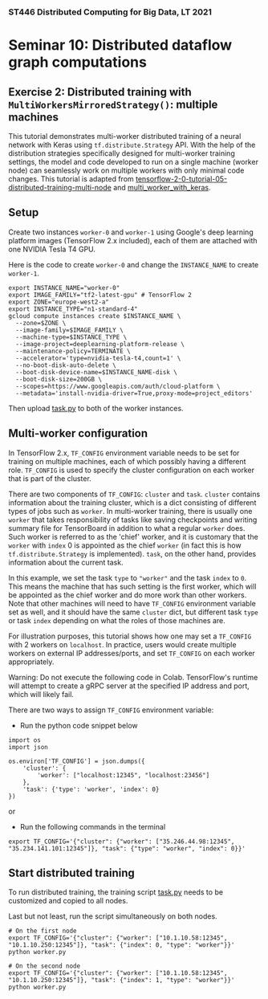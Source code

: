 ### ST446 Distributed Computing for Big Data, LT 2021

# Seminar 10: Distributed dataflow graph computations

## Exercise 2: Distributed training with `MultiWorkersMirroredStrategy()`: multiple machines 

This tutorial demonstrates multi-worker distributed training of a neural network with Keras using `tf.distribute.Strategy` API. With the help of the distribution strategies specifically designed for multi-worker training settings, the model and code developed to run on a single machine (worker node) can seamlessly work on multiple workers with only minimal code changes.
This tutorial is adapted from [tensorflow-2-0-tutorial-05-distributed-training-multi-node](https://lambdalabs.com/blog/tensorflow-2-0-tutorial-05-distributed-training-multi-node/) and [multi_worker_with_keras](https://www.tensorflow.org/tutorials/distribute/multi_worker_with_keras).

## Setup

Create two instances `worker-0` and `worker-1` using Google's deep learning platform images (TensorFlow 2.x included), each of them are attached with one NVIDIA Tesla T4 GPU.

Here is the code to create `worker-0` and change the `INSTANCE_NAME` to create `worker-1`.

```
export INSTANCE_NAME="worker-0"
export IMAGE_FAMILY="tf2-latest-gpu" # TensorFlow 2
export ZONE="europe-west2-a"
export INSTANCE_TYPE="n1-standard-4"
gcloud compute instances create $INSTANCE_NAME \
  --zone=$ZONE \
  --image-family=$IMAGE_FAMILY \
  --machine-type=$INSTANCE_TYPE \
  --image-project=deeplearning-platform-release \
  --maintenance-policy=TERMINATE \
  --accelerator='type=nvidia-tesla-t4,count=1' \
  --no-boot-disk-auto-delete \
  --boot-disk-device-name=$INSTANCE_NAME-disk \
  --boot-disk-size=200GB \
  --scopes=https://www.googleapis.com/auth/cloud-platform \
  --metadata='install-nvidia-driver=True,proxy-mode=project_editors'
```

Then upload [task.py](task.py) to both of the worker instances.

## Multi-worker configuration

In TensorFlow 2.x, `TF_CONFIG` environment variable needs to be set for training on multiple machines, each of which possibly having a different role. `TF_CONFIG` is used to specify the cluster configuration on each worker that is part of the cluster.

There are two components of `TF_CONFIG`: `cluster` and `task`. `cluster` contains information about the training cluster, which is a dict consisting of different types of jobs such as `worker`. In multi-worker training, there is usually one `worker` that takes responsibility of tasks like saving checkpoints and writing summary file for TensorBoard in addition to what a regular `worker` does. Such worker is referred to as the 'chief' worker, and it is customary that the `worker` with `index` 0 is appointed as the chief `worker` (in fact this is how `tf.distribute.Strategy` is implemented). `task`, on the other hand, provides information about the current task.  

In this example, we set the task `type` to `"worker"` and the task `index` to `0`. This means the machine that has such setting is the first worker, which will be appointed as the chief worker and do more work than other workers. Note that other machines will need to have `TF_CONFIG` environment variable set as well, and it should have the same `cluster` dict, but different task `type` or task `index` depending on what the roles of those machines are.

For illustration purposes, this tutorial shows how one may set a `TF_CONFIG` with 2 workers on `localhost`.  In practice, users would create multiple workers on external IP addresses/ports, and set `TF_CONFIG` on each worker appropriately.

Warning: Do not execute the following code in Colab.  TensorFlow's runtime will attempt to create a gRPC server at the specified IP address and port, which will likely fail.

There are two ways to assign `TF_CONFIG` environment variable:

* Run the python code snippet below

```
import os
import json

os.environ['TF_CONFIG'] = json.dumps({
    'cluster': {
        'worker': ["localhost:12345", "localhost:23456"]
    },
    'task': {'type': 'worker', 'index': 0}
})
```

or 

* Run the following commands in the terminal

```
export TF_CONFIG='{"cluster": {"worker": ["35.246.44.98:12345", "35.234.141.101:12345"]}, "task": {"type": "worker", "index": 0}}'
```

## Start distributed training

To run distributed training, the training script [task.py](task.py) needs to be customized and copied to all nodes.

Last but not least, run the script simultaneously on both nodes.

```
# On the first node
export TF_CONFIG='{"cluster": {"worker": ["10.1.10.58:12345", "10.1.10.250:12345"]}, "task": {"index": 0, "type": "worker"}}' 
python worker.py

# On the second node
export TF_CONFIG='{"cluster": {"worker": ["10.1.10.58:12345", "10.1.10.250:12345"]}, "task": {"index": 1, "type": "worker"}}' 
python worker.py
```


